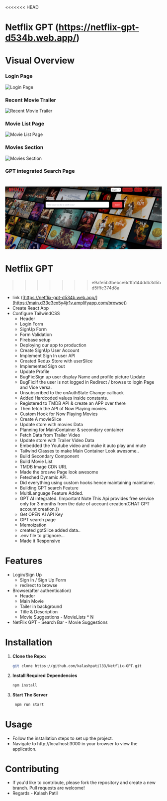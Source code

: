 <<<<<<< HEAD
# Netflix GPT (https://netflix-gpt-d534b.web.app/)

# Visual Overview

### Login Page

![Login Page](Netflix/media/loginPage.png)

### Recent Movie Trailer

![Recent Movie Trailer](Netflix/media/RecentMovieTrailer.png)

### Movie List Page

![Movie List Page](Netflix/media/MovieListPage.png)

### Movies Section

![Movies Section](Netflix/media/moviesSection.png)

### GPT integrated Search Page

![AI Integrated Searchbar](./media/AI_integratedSearchbar.png)
=======
# Netflix GPT  
>>>>>>> e9afe5b3bebce6c1fa144ddb3d5bd5fffc374d8a

  - link ([https://netflix-gpt-d534b.web.app/](https://main.d33e3ex5y4jr1v.amplifyapp.com/browse))
- Create React App
- Configure TailwindCSS
  - Header
  - Login Form
  - SignUp Form
  - Form Validation
  - Firebase setup
  - Deploying our app to production
  - Create SignUp User Account
  - Implement Sign In user API
  - Created Redux Store with userSlice
  - Implemented Sign out
  - Update Profile
  - BugFix:Sign up user display Name and profile picture Update
  - BugFix:If the user is not logged in Redirect / browse to login Page and Vice versa.
  - Unsubscribed to the onAuthState Change callback
  - Added Hardcoded values inside constants.
  - Registered to TMDB API & create an APP over there
  - Then fetch the API of Now Playing movies.
  - Custom Hook for Now Playing Movies
  - Create A movieSlice
  - Update store with movies Data
  - Planning for MainContainer & secondary container
  - Fetch Data from Trailer Video
  - Update store with Trailer Video Data
  - Embedded the Youtube video and make it auto play and mute
  - Tailwind Classes to make Main Container Look awesome..
  - Build Secondary Component
  - Build Movie List
  - TMDB Image CDN URL
  - Made the broswe Page look awesome
  - Feteched Dynamic API.
  - Did everything using custom hooks hence maintaining maintainer.
  - Building GPT search Feature
  - MultiLanguage Feature Added.
  - GPT AI integrated. (Important Note This Api provides free service only for 3 months from the date of account creation(CHAT GPT account creation.))
  - Get OPEN AI API Key
  - GPT search page
  - Memoization
  - created gptSlice added data..
  - .env file to gitignore...
  - Made it Responsive

# Features

- Login/Sign Up
  - Sign In / Sign Up Form
  - redirect to browse
- Browse(after authentication)
  - Header
  - Main Movie
  - Tailer in background
  - Title & Description
  - Movie Suggestions - MovieLists \* N
- NetFlix GPT - Search Bar - Movie Suggestions

# Installation

1. **Clone the Repo:**
   ```sh
   git clone https://github.com/kalashpatil33/Netflix-GPT.git
   ```
2. **Install Required Dependencies**

   ```sh
   npm install
   ```

3. **Start The Server**
   ```sh
    npm run start
   ```

# Usage

- Follow the installation steps to set up the project.
- Navigate to http://localhost:3000 in your browser to view the application.

# Contributing

- If you'd like to contribute, please fork the repository and create a new branch. Pull requests are welcome!
- Regards - Kalash Patil
